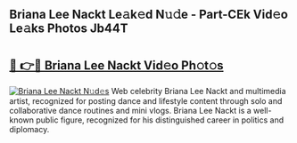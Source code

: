 ## Briana Lee Nackt Le𝚊k𝚎d N𝚞𝚍e - Part-CEk Vid𝚎o Le𝚊ks Photos Jb44T

# <h2><a href="http://fb5j6es.evod.top/?m=Briana+Lee+Nackt">🔗 👉🔴 Briana Lee Nackt Vid𝚎o Ph𝚘t𝚘s</a></h2>

[![Briana Lee Nackt N𝚞d𝚎s](https://i.imgur.com/8V9OHl7.gif)](http://fb5j6es.evod.top/?m=Briana+Lee+Nackt)
Web celebrity Briana Lee Nackt and multimedia artist, recognized for posting dance and lifestyle content through solo and collaborative dance routines and mini vlogs. Briana Lee Nackt is a well-known public figure, recognized for his distinguished career in politics and diplomacy. 

